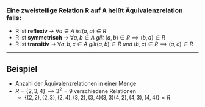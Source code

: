 ### Eine zweistellige Relation R auf A  heißt Äquivalenzrelation falls:

- R ist **reflexiv**  ->   $\forall a \in A \ ist (a,a) \in R$
- R ist **symmetrisch** -> $\forall a,b \in A \ gilt \ (a,b)\in R \implies (b,a) \in R$
- R ist **transitiv** -> $\forall a,b,c \in A \ gilt (a,b) \in R  \ und \ (b,c)\in R \implies (a,c) \in R$ 
---


## Beispiel
- Anzahl der Äquivalenzrelationen in einer Menge 
- $R=\{ 2,3,4 \} \implies 3^{2}=9$ verschiedene Relationen
	- $\{ (2,2),(2,3),(2,4),(3,2),(3,4)(3,3)(4,2),(4,3),(4,4) \}=R$

